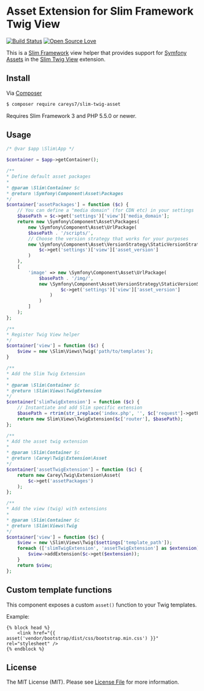 # Asset Extension for Slim Framework Twig View

[![Build Status](https://api.travis-ci.org/careys7/slim-twig-asset.svg?branch=master)](https://travis-ci.org/careys7/slim-twig-asset)
[![Open Source Love](https://badges.frapsoft.com/os/mit/mit.svg?v=102)](https://github.com/careys7/slim-twig-asset/blob/master/LICENSE.md)


This is a [Slim Framework](https://github.com/slimphp/Slim) view helper that provides support for [Symfony Assets](https://github.com/symfony/asset) in the [Slim Twig View](https://github.com/slimphp/Twig-View) extension.

## Install

Via [Composer](https://getcomposer.org/)

```bash
$ composer require careys7/slim-twig-asset
```

Requires Slim Framework 3 and PHP 5.5.0 or newer.

## Usage

```php
/* @var $app \Slim\App */

$container = $app->getContainer();

/**
* Define default asset packages
*
* @param \Slim\Container $c
* @return \Symfony\Component\Asset\Packages
*/
$container['assetPackages'] = function ($c) {
    // You can define a "media domain" (for CDN etc) in your settings
    $basePath = $c->get('settings')['view']['media_domain'];
    return new \Symfony\Component\Asset\Packages(
        new \Symfony\Component\Asset\UrlPackage(
        $basePath . '/scripts/',
        // Choose the version strategy that works for your purposes
        new \Symfony\Component\Asset\VersionStrategy\StaticVersionStrategy(
            $c->get('settings')['view']['asset_version']
        )
    ),
    [
        'image' => new \Symfony\Component\Asset\UrlPackage(
            $basePath . '/img/',
            new \Symfony\Component\Asset\VersionStrategy\StaticVersionStrategy(
                    $c->get('settings')['view']['asset_version']
                )
            )
        ]
    );
};

/**
* Register Twig View helper
*/
$container['view'] = function ($c) {
    $view = new \Slim\Views\Twig('path/to/templates');
}

/**
* Add the Slim Twig Extension
*
* @param \Slim\Container $c
* @return \Slim\Views\TwigExtension
*/
$container['slimTwigExtension'] = function ($c) {
    // Instantiate and add Slim specific extension
    $basePath = rtrim(str_ireplace('index.php', '', $c['request']->getUri()->getBasePath()), '/');
    return new Slim\Views\TwigExtension($c['router'], $basePath);
};

/**
* Add the asset twig extension
*
* @param \Slim\Container $c
* @return \Carey\Twig\Extension\Asset
*/
$container['assetTwigExtension'] = function ($c) {
    return new Carey\Twig\Extension\Asset(
        $c->get('assetPackages')
    );
};

/**
* Add the view (twig) with extensions
*
* @param \Slim\Container $c
* @return \Slim\Views\Twig
*/
$container['view'] = function ($c) {
    $view = new \Slim\Views\Twig($settings['template_path']);
    foreach (['slimTwigExtension', 'assetTwigExtension'] as $extension) {
        $view->addExtension($c->get($extension));
    }
    return $view;
};

```

## Custom template functions

This component exposes a custom `asset()` function to your Twig templates.

Example:
```
{% block head %}
    <link href="{{ asset('vendor/bootstrap/dist/css/bootstrap.min.css') }}" rel="stylesheet" />
{% endblock %}
```

## License

The MIT License (MIT). Please see [License File](LICENSE.md) for more information.
